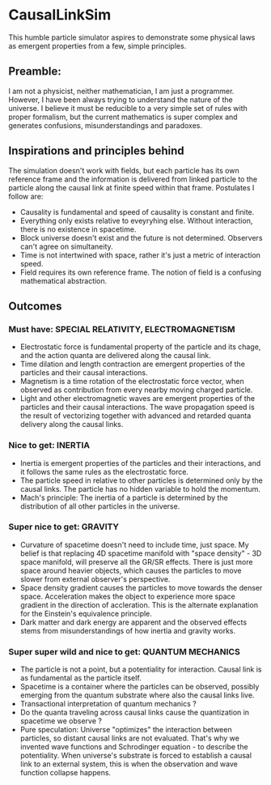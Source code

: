 # CausalLinkSim

This humble particle simulator aspires to demonstrate some physical laws as emergent properties from a few, simple principles.

## Preamble:

I am not a physicist, neither mathematician, I am just a programmer. However, I have been always trying to understand the nature of the universe. I believe it must be reducible to a very simple set of rules with proper formalism, but the current mathematics is super complex and generates confusions, misunderstandings and paradoxes.

## Inspirations and principles behind

The simulation doesn't work with fields, but each particle has its own reference frame and the information is delivered from linked particle to the particle along the causal link at finite speed within that frame. Postulates I follow are:

- Causality is fundamental and speed of causality is constant and finite.
- Everything only exists relative to eveyryhing else. Without interaction, there is no existence in spacetime.
- Block universe doesn't exist and the future is not determined. Observers can't agree on simultaneity.
- Time is not intertwined with space, rather it's just a metric of interaction speed.
- Field requires its own reference frame. The notion of field is a confusing mathematical abstraction.

## Outcomes

### Must have: SPECIAL RELATIVITY, ELECTROMAGNETISM

- Electrostatic force is fundamental property of the particle and its chage, and the action quanta are delivered along the causal link.
- Time dilation and length contraction are emergent properties of the particles and their causal interactions.
- Magnetism is a time rotation of the electrostatic force vector, when observed as contribution from every nearby moving charged particle.
- Light and other electromagnetic waves are emergent properties of the particles and their causal interactions. The wave propagation speed is the result of vectorizing together with advanced and retarded quanta delivery along the causal links.

### Nice to get: INERTIA

- Inertia is emergent properties of the particles and their interactions, and it follows the same rules as the electrostatic force.
- The particle speed in relative to other particles is determined only by the causal links. The particle has no hidden variable to hold the momentum.
- Mach's principle: The inertia of a particle is determined by the distribution of all other particles in the universe.

### Super nice to get: GRAVITY

- Curvature of spacetime doesn't need to include time, just space. My belief is that replacing 4D spacetime manifold with "space density" - 3D space manifold, will preserve all the GR/SR effects. There is just more space around heavier objects, which causes the particles to move slower from external observer's perspective.
- Space density gradient causes the particles to move towards the denser space. Acceleration makes the object to experience more space gradient in the direction of accleration. This is the alternate explanation for the Einstein's equivalence principle.
- Dark matter and dark energy are apparent and the observed effects stems from misunderstandings of how inertia and gravity works.

### Super super wild and nice to get: QUANTUM MECHANICS

- The particle is not a point, but a potentiality for interaction. Causal link is as fundamental as the particle itself.
- Spacetime is a container where the particles can be observed, possibly emerging from the quantum substrate where also the causal links live.
- Transactional interpretation of quantum mechanics ?
- Do the quanta traveling across causal links cause the quantization in spacetime we observe ?
- Pure speculation: Universe "optimizes" the interaction between particles, so distant causal links are not evaluated. That's why we invented wave functions and Schrodinger equation - to describe the potentiality. When universe's substrate is forced to establish a causal link to an external system, this is when the observation and wave function collapse happens.
